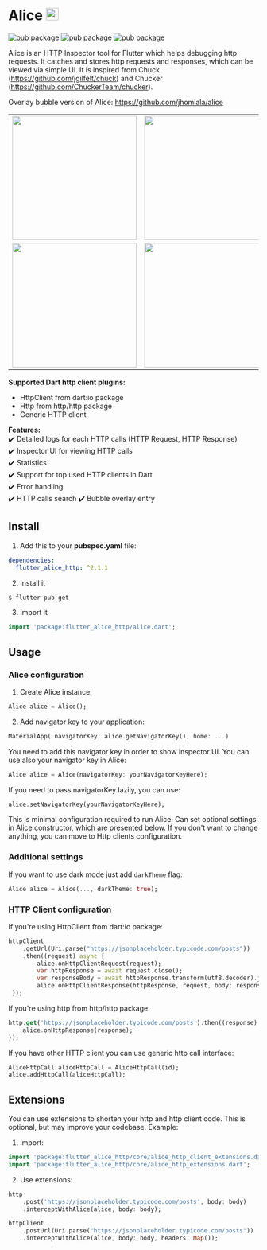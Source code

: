 # Alice <img src="https://raw.githubusercontent.com/eduardoazvd17/flutter-alice-http/main/media/logo.png" width="25px">

[![pub package](https://img.shields.io/pub/v/flutter_alice_http.svg)](https://pub.dev/packages/flutter_alice_http)
[![pub package](https://img.shields.io/github/license/eduardoazvd17/flutter-alice-http.svg?style=flat)](https://github.com/eduardoazvd17/flutter-alice-http)
[![pub package](https://img.shields.io/badge/platform-flutter-blue.svg)](https://github.com/eduardoazvd17/flutter-alice-http)

Alice is an HTTP Inspector tool for Flutter which helps debugging http requests. 
It catches and stores http requests and responses, which can be viewed via simple UI. 
It is inspired from Chuck (https://github.com/jgilfelt/chuck) and Chucker (https://github.com/ChuckerTeam/chucker).


Overlay bubble version of Alice: https://github.com/jhomlala/alice

<table>
  <tr>
    <td>
		<img width="250px" src="https://raw.githubusercontent.com/eduardoazvd17/flutter-alice-http/main/media/1.png">
    </td>
    <td>
       <img width="250px" src="https://raw.githubusercontent.com/eduardoazvd17/flutter-alice-http/main/media/2.png">
    </td>
    <td>
       <img width="250px" src="https://raw.githubusercontent.com/eduardoazvd17/flutter-alice-http/main/media/3.png">
    </td>
    <td>
       <img width="250px" src="https://raw.githubusercontent.com/eduardoazvd17/flutter-alice-http/main/media/4.png">
    </td>
     <td>
       <img width="250px" src="https://raw.githubusercontent.com/eduardoazvd17/flutter-alice-http/main/media/5.png">
    </td>
    <td>
       <img width="250px" src="https://raw.githubusercontent.com/eduardoazvd17/flutter-alice-http/main/media/6.png">
    </td>
  </tr>
  <tr>
    <td>
	<img width="250px" src="https://raw.githubusercontent.com/eduardoazvd17/flutter-alice-http/main/media/7.png">
    </td>
    <td>
       <img width="250px" src="https://raw.githubusercontent.com/eduardoazvd17/flutter-alice-http/main/media/8.png">
    </td>
    <td>
       <img width="250px" src="https://raw.githubusercontent.com/eduardoazvd17/flutter-alice-http/main/media/9.png">
    </td>
    <td>
       <img width="250px" src="https://raw.githubusercontent.com/eduardoazvd17/flutter-alice-http/main/media/10.png">
    </td>
    <td>
       <img width="250px" src="https://raw.githubusercontent.com/eduardoazvd17/flutter-alice-http/main/media/11.png">
    </td>
     <td>
       <img width="250px" src="https://raw.githubusercontent.com/eduardoazvd17/flutter-alice-http/main/media/12.png">
    </td>
  </tr>

</table>

**Supported Dart http client plugins:**

- HttpClient from dart:io package
- Http from http/http package
- Generic HTTP client

**Features:**  
✔️ Detailed logs for each HTTP calls (HTTP Request, HTTP Response)  
✔️ Inspector UI for viewing HTTP calls  
✔️ Statistics  
✔️ Support for top used HTTP clients in Dart  
✔️ Error handling  
✔️ HTTP calls search
✔️ Bubble overlay entry

## Install

1. Add this to your **pubspec.yaml** file:

```yaml
dependencies:
  flutter_alice_http: ^2.1.1
```

2. Install it

```bash
$ flutter pub get
```

3. Import it

```dart
import 'package:flutter_alice_http/alice.dart';
```

## Usage
### Alice configuration
1. Create Alice instance:

```dart
Alice alice = Alice();
```

2. Add navigator key to your application:

```dart
MaterialApp( navigatorKey: alice.getNavigatorKey(), home: ...)
```

You need to add this navigator key in order to show inspector UI.
You can use also your navigator key in Alice:

```dart
Alice alice = Alice(navigatorKey: yourNavigatorKeyHere);
```

If you need to pass navigatorKey lazily, you can use:
```dart
alice.setNavigatorKey(yourNavigatorKeyHere);
```
This is minimal configuration required to run Alice. Can set optional settings in Alice constructor, which are presented below. If you don't want to change anything, you can move to Http clients configuration.

### Additional settings
If you want to use dark mode just add `darkTheme` flag:

```dart
Alice alice = Alice(..., darkTheme: true);
```

### HTTP Client configuration
If you're using HttpClient from dart:io package:

```dart
httpClient
	.getUrl(Uri.parse("https://jsonplaceholder.typicode.com/posts"))
	.then((request) async {
		alice.onHttpClientRequest(request);
		var httpResponse = await request.close();
		var responseBody = await httpResponse.transform(utf8.decoder).join();
		alice.onHttpClientResponse(httpResponse, request, body: responseBody);
 });
```

If you're using http from http/http package:

```dart
http.get('https://jsonplaceholder.typicode.com/posts').then((response) {
    alice.onHttpResponse(response);
});
```

If you have other HTTP client you can use generic http call interface:
```dart
AliceHttpCall aliceHttpCall = AliceHttpCall(id);
alice.addHttpCall(aliceHttpCall);
```

## Extensions
You can use extensions to shorten your http and http client code. This is optional, but may improve your codebase.
Example:
1. Import:
```dart
import 'package:flutter_alice_http/core/alice_http_client_extensions.dart';
import 'package:flutter_alice_http/core/alice_http_extensions.dart';
```

2. Use extensions:
```dart
http
    .post('https://jsonplaceholder.typicode.com/posts', body: body)
    .interceptWithAlice(alice, body: body);
```

```dart
httpClient
    .postUrl(Uri.parse("https://jsonplaceholder.typicode.com/posts"))
    .interceptWithAlice(alice, body: body, headers: Map());
```
